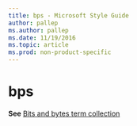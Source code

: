 ```yaml
---
title: bps - Microsoft Style Guide
author: pallep
ms.author: pallep
ms.date: 11/19/2016
ms.topic: article
ms.prod: non-product-specific
---
```


# bps

**See** [Bits and bytes term collection](/style-guide/a-z-word-list-term-collections/term-collections/bits-bytes-terms)
